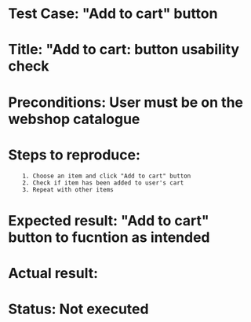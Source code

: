 # Test Case: "Add to cart" button

# Title: "Add to cart: button usability check

# Preconditions: User must be on the webshop catalogue

# Steps to reproduce: 
        1. Choose an item and click "Add to cart" button
        2. Check if item has been added to user's cart
        3. Repeat with other items

# Expected result: "Add to cart" button to fucntion as intended

# Actual result: 

# Status: Not executed